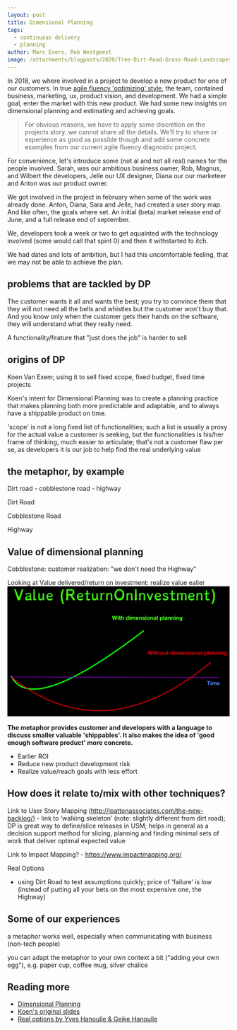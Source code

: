 ```yaml
---
layout: post
title: Dimensional Planning
tags:
  - continuous delivery
  - planning
author: Marc Evers, Rob Westgeest
image: /attachments/blogposts/2020/Tree-Dirt-Road-Grass-Road-Landscapes-Green-House-2423162.jpg
---
```


In 2018, we where involved in a project to develop a new product for one of our customers. In true [agile fluency 'optimizing' style](https://martinfowler.com/articles/agileFluency.html), the team, contained business, marketing, ux, product vision, and development. We had a simple goal, enter the market with this new product. We had some new insights on dimensional planning and estimating and achieving goals. 

> For obvious reasons, we have to apply some discretion on the projects story. we cannot share all the details. We'll try to share or experience as good as possible though and add some concrete examples from our current agile fluency diagnostic project.

For convenience, let's introduce some (not al and not all real) names for the people involved. Sarah, was our ambitious business owner, Rob, Magnus, and Wilbert the developers, Jelle our UX designer, Diana our our marketeer and Anton was our product owner.

We got involved in the project in february when some of the work was already done. Anton, Diana, Sara and Jelle, had created a user story map. And like often, the goals where set. An initial (beta) market release end of June, and a full release end of september.

We, developers took a week or two to get aquainted with the technology involved (some would call that spint 0) and then it withstarted to itch.

We had dates and lots of ambition, but I had this uncomfortable feeling, that we may not be able to achieve the plan. 

## problems that are tackled by DP

The customer wants it all and wants the best; you try to convince them that they will not need all the bells and whistles but the customer won't buy that. And you know only when the customer gets their hands on the software, they will understand what they really need.

A functionality/feature that "just does the job" is harder to sell


## origins of DP

Koen Van Exem; using it to sell fixed scope, fixed budget, fixed time projects 

Koen's intent for Dimensional Planning was to create a planning practice that makes planning both more predictable and adaptable, and to always have a shippable product on time.

'scope' is not a long fixed list of functionalities; such a list is usually a proxy for the actual value a customer is seeking, but the functionalities is his/her frame of thinking, much easier to articulate; that's not a customer flaw per se, as developers it is our job to help find the real underlying value

## the metaphor, by example


Dirt road - cobblestone road - highway


Dirt Road

Cobblestone Road

Highway


## Value of dimensional planning

Cobblestone: customer realization: "we don't need the Highway"

Looking at Value delivered/return on investment: realize value ealier 
![plaatje van Yves](/attachments/blogposts/2020/yves-hanoulle-roi-dimensional-planning.png)

**The metaphor provides customer and developers with a language to discuss smaller valuable 'shippables'. It also makes the idea of 'good enough software product' more concrete.**

- Earlier ROI
- Reduce new product development risk
- Realize value/reach goals with less effort

## How does it relate to/mix with other techniques?

Link to User Story Mapping (http://jpattonassociates.com/the-new-backlog/) - link to ‘walking skeleton’ (note: slightly different from dirt road); DP is great way to define/slice releases in USM; helps in general as a decision support method for slicing, planning and finding minimal sets of work that deliver optimal expected value

Link to Impact Mapping? - https://www.impactmapping.org/ 

Real Options
- using Dirt Road to test assumptions quickly; price of 'failure' is low (instead of putting all your bets on the most expensive one, the Highway) 

## Some of our experiences

a metaphor works well, especially when communicating with business (non-tech people)

you can adapt the metaphor to your own context a bit ("adding your own egg"), e.g. paper cup, coffee mug, silver chalice

## Reading more

- [Dimensional Planning](http://www.hanoulle.be/2015/07/dimensional-planning/)
- [Koen's original slides](https://www.slideshare.net/inxin/dimensional-planning-30790935)
- [Real options by Yves Hanoulle & Geike Hanoulle](https://www.youtube.com/watch?v=YAxUwZzlMJE&feature=youtu.be)
